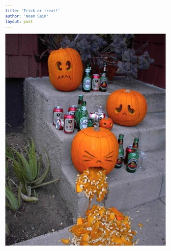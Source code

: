 ```yaml
---
title: 'Trick or treat!'
author: 'Noam Sain'
layout: post
---
```


![Sick pumpkins](/assets/2015/2015-11-sick-pumpkins.jpg)